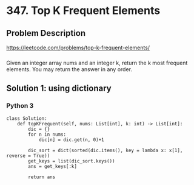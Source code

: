 # 347. Top K Frequent Elements

## Problem Description
https://leetcode.com/problems/top-k-frequent-elements/
###
Given an integer array nums and an integer k, return the k most frequent elements. You may return the answer in any order.

## Solution 1: using dictionary
### Python 3
```
class Solution:
    def topKFrequent(self, nums: List[int], k: int) -> List[int]:
        dic = {}
        for n in nums:
            dic[n] = dic.get(n, 0)+1

        dic_sort = dict(sorted(dic.items(), key = lambda x: x[1], reverse = True))
        get_keys = list(dic_sort.keys())
        ans = get_keys[:k]

        return ans
        
```

        
      
